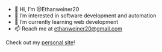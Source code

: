 - 👋 Hi, I’m @Ethanweiner20
- 👀 I’m interested in software development and automation
- 🌱 I’m currently learning web development
- 📫 Reach me at ethanweiner20@gmail.com

Check out my [personal site](ethan-weiner.web.app)!

<!---
Ethanweiner20/Ethanweiner20 is a ✨ special ✨ repository because its `README.md` (this file) appears on your GitHub profile.
You can click the Preview link to take a look at your changes.
--->
